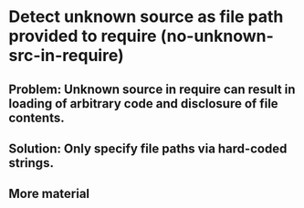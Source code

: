 # Detect unknown source as file path provided to require (no-unknown-src-in-require)

## Problem: Unknown source in require can result in loading of arbitrary code and disclosure of file contents.

## Solution: Only specify file paths via hard-coded strings.

## More material
